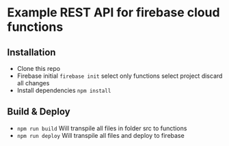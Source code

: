 # Example REST API for firebase cloud functions

## Installation
  * Clone this repo
  * Firebase initial ``firebase init`` select only functions select project discard all changes
  * Install dependencies ``npm install``

## Build & Deploy
  * ``npm run build`` Will transpile all files in folder src to functions
  * ``npm run deploy`` Will transpile all files and deploy to firebase
